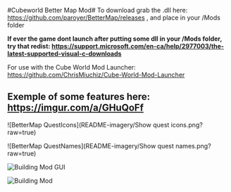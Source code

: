 #Cubeworld Better Map Mod#
To download grab the .dll here: https://github.com/paroyer/BetterMap/releases ,  and place in your /Mods folder


**If ever the game dont launch after putting some dll in your /Mods folder, try that redist: https://support.microsoft.com/en-ca/help/2977003/the-latest-supported-visual-c-downloads**


For use with the Cube World Mod Launcher: https://github.com/ChrisMiuchiz/Cube-World-Mod-Launcher


## Exemple of some features here: https://imgur.com/a/GHuQoFf

![BetterMap QuestIcons](README-imagery/Show quest icons.png?raw=true)

![BetterMap QuestNames](README-imagery/Show quest names.png?raw=true)


![Building Mod GUI](README-imagery/GUI.png?raw=true)

![Building Mod](https://puu.sh/BSrwg/7c1c3aa890.jpg)
